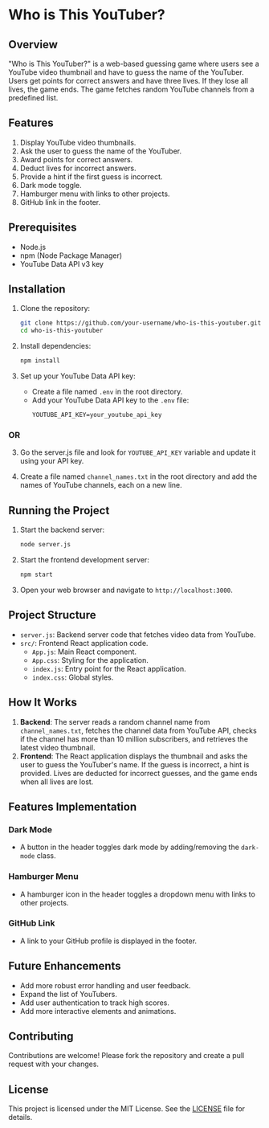# Who is This YouTuber?

## Overview
"Who is This YouTuber?" is a web-based guessing game where users see a YouTube video thumbnail and have to guess the name of the YouTuber. Users get points for correct answers and have three lives. If they lose all lives, the game ends. The game fetches random YouTube channels from a predefined list.

## Features
1. Display YouTube video thumbnails.
2. Ask the user to guess the name of the YouTuber.
3. Award points for correct answers.
4. Deduct lives for incorrect answers.
5. Provide a hint if the first guess is incorrect.
6. Dark mode toggle.
7. Hamburger menu with links to other projects.
8. GitHub link in the footer.

## Prerequisites
- Node.js
- npm (Node Package Manager)
- YouTube Data API v3 key

## Installation
1. Clone the repository:
    ```sh
    git clone https://github.com/your-username/who-is-this-youtuber.git
    cd who-is-this-youtuber
    ```

2. Install dependencies:
    ```sh
    npm install
    ```

3. Set up your YouTube Data API key:
   - Create a file named `.env` in the root directory.
   - Add your YouTube Data API key to the `.env` file:
     ```env
     YOUTUBE_API_KEY=your_youtube_api_key
     ```
### OR
3. Go the server.js file and look for `YOUTUBE_API_KEY` variable and update it using your API key.

4. Create a file named `channel_names.txt` in the root directory and add the names of YouTube channels, each on a new line.

## Running the Project
1. Start the backend server:
    ```sh
    node server.js
    ```

2. Start the frontend development server:
    ```sh
    npm start
    ```

3. Open your web browser and navigate to `http://localhost:3000`.

## Project Structure
- `server.js`: Backend server code that fetches video data from YouTube.
- `src/`: Frontend React application code.
  - `App.js`: Main React component.
  - `App.css`: Styling for the application.
  - `index.js`: Entry point for the React application.
  - `index.css`: Global styles.

## How It Works
1. **Backend**: The server reads a random channel name from `channel_names.txt`, fetches the channel data from YouTube API, checks if the channel has more than 10 million subscribers, and retrieves the latest video thumbnail.
2. **Frontend**: The React application displays the thumbnail and asks the user to guess the YouTuber's name. If the guess is incorrect, a hint is provided. Lives are deducted for incorrect guesses, and the game ends when all lives are lost.

## Features Implementation
### Dark Mode
- A button in the header toggles dark mode by adding/removing the `dark-mode` class.

### Hamburger Menu
- A hamburger icon in the header toggles a dropdown menu with links to other projects.

### GitHub Link
- A link to your GitHub profile is displayed in the footer.

## Future Enhancements
- Add more robust error handling and user feedback.
- Expand the list of YouTubers.
- Add user authentication to track high scores.
- Add more interactive elements and animations.

## Contributing
Contributions are welcome! Please fork the repository and create a pull request with your changes.

## License
This project is licensed under the MIT License. See the [LICENSE](LICENSE) file for details.
